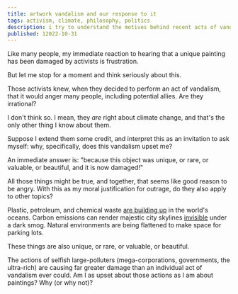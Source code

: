 ```yaml
---
title: artwork vandalism and our response to it
tags: activism, climate, philosophy, politics
description: i try to understand the motives behind recent acts of vandalism in the name of climate activism
published: 12022-10-31
---
```


Like many people, my immediate reaction
to hearing that a unique painting
has been damaged by activists
is frustration.

But let me stop for a moment
and think seriously about this.

Those activists knew, when they decided
to perform an act of vandalism,
that it would anger many people,
including potential allies.
Are they irrational?

I don't think so.
I mean, they *are* right about climate change,
and that's the only other thing I know about them.

Suppose I extend them some credit,
and interpret this as an invitation to ask myself:
why, specifically, does this vandalism upset me?

An immediate answer is:
"because this object was unique,
or rare, or valuable, or beautiful,
and it is now damaged!"

All those things might be true,
and together, that seems like good reason to be angry.
With this as my moral justification for outrage,
do they also apply to other topics?

Plastic, petroleum, and chemical waste
[are building up][waste] in the world's oceans.
Carbon emissions can render majestic city skylines
[invisible][smog] under a dark smog.
Natural environments are being flattened
to make space for parking lots.

These things are also unique,
or rare, or valuable, or beautiful.

The actions of selfish large-polluters
(mega-corporations, governments, the ultra-rich)
are causing far greater damage
than an individual act of vandalism ever could.
Am I as upset about those actions
as I am about paintings?
Why (or why not)?

[waste]: https://www.noaa.gov/education/resource-collections/ocean-coasts/ocean-pollution
[smog]: https://www.independent.co.uk/news/world/europe/paris-pollution-increase-air-smog-france-capital-car-limits-fossil-fuels-weather-a7500426.html
